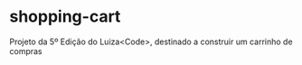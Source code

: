 # shopping-cart
Projeto da 5º Edição do Luiza&lt;Code>, destinado a construir um carrinho de compras
